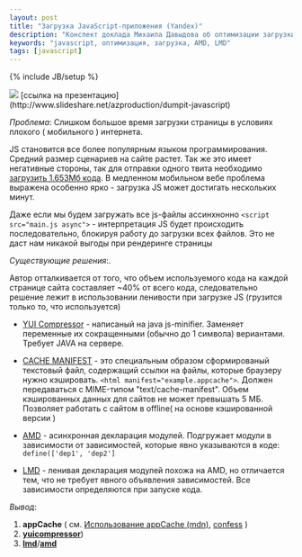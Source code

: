 ```yaml
---
layout: post
title: "Загрузка JavaScript-приложения (Yandex)"
description: "Конспект доклада Михаила Давыдова об оптимизации загрузки JavaScript"
keywords: "javascript, оптимизация, загрузка, AMD, LMD"
tags: [javascript]
---
```

{% include JB/setup %}


<img src="http://31808.selcdn.ru/it-prm/pics/dump.png" class="img-center">
[ссылка на презентацию](http://www.slideshare.net/azproduction/dumpit-javascript) 

*Проблема*: Слишком большое время загрузки страницы в условиях плохого ( мобильного ) интернета.

JS становится все более популярным языком программирования. Средний размер сценариев на сайте растет. 
Так же это имеет негативные стороны, так для отправки одного твита необходимо [загрузить 1.653Мб кода](http://mike.teczno.com/notes/bandwidth.html). В медленном мобильном вебе проблема выражена особенно ярко - загрузка JS может достигать нескольких минут. 

Даже если мы будем загружать все js-файлы ассинхнонно `<script src="main.js async">` - интерпретация JS будет происходить последовательно, блокируя работу до загрузки всех файлов. Это не даст нам никакой выгоды при рендеринге страницы

*Существующие решения*:.

Автор отталкивается от того, что объем используемого кода на каждой странице сайта составляет ~40% от всего кода, следовательно решение лежит в использовании ленивости при загрузке JS (грузится только то, что используется)

*	[YUI Compressor](http://developer.yahoo.com/yui/compressor/) - написаный на java js-minifier. Заменяет переменные их сокращенными (обычно до 1 символа) вериантами. Требует JAVA на серверe. 
*	[CACHE MANIFEST](http://www.html5rocks.com/ru/tutorials/appcache/beginner/) - это специальным образом сформированый текстовый файл, содержащий ссылки на файлы, которые браузеру нужно кэшировать. `<html manifest="example.appcache">`. Должен передаваться с MIME-типом "text/cache-manifest". Объем кэшированных данных для сайтов не может превышать 5 МБ. Позволяет работать с сайтом в offline( на основе кэшированной версии )

	
	
*	[AMD](http://requirejs.org/) - асинхронная декларация модулей. Подгружает модули в зависимости от зависимостей, которые явно указываются в коде: `define(['dep1', 'dep2']`
*	[LMD](https://github.com/azproduction/lmd) - ленивая декларация модулей похожа на AMD, но отличается тем, что не требует явного объявления зависимостей. Все зависимости определяются при запуске кода. 

*Вывод*:

1. **appCache**  ( см. [Использование appCache (mdn)](https://developer.mozilla.org/en/Using_Application_Cache), [confess](https://github.com/jamesgpearce/confess) )
2. [**yuicompressor**](http://developer.yahoo.com/yui/compressor/))
3. [**lmd**](https://github.com/azproduction)/[**amd**](http://requirejs.org/)